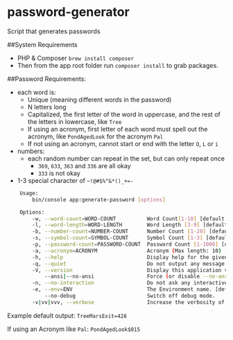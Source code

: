 # password-generator
Script that generates passwords

##System Requirements
- PHP & Composer `brew install composer`
- Then from the app root folder run `composer install` to grab packages.

##Password Requirements:
- each word is:
    - Unique (meaning different words in the password)
    - N letters long
    - Capitalized, the first letter of the word in uppercase, and the rest of the letters in lowercase, like `Tree`
    - If using an acronym, first letter of each word must spell out the acronym, like `PondAgedLook` for the acronym `Pal`
    - If not using an acronym, cannot start or end with the letter `O`, `L` or `i`
- numbers:
    - each random number can repeat in the set, but can only repeat once
        - `369`, `633`, `363` and `336` are all okay
        - `333` is not okay
- 1-3 special character of `~!@#$%^&*()_+=-`

```bash
    Usage:
        bin/console app:generate-password [options]

    Options:
        -w, --word-count=WORD-COUNT          Word Count[1-10] [default: 3]
        -l, --word-length=WORD-LENGTH        Word Length [3-9] [default: 4]
        -b, --number-count=NUMBER-COUNT      Number Count [1-20] [default: 3]
        -s, --symbol-count=SYMBOL-COUNT      Symbol Count [1-3] [default: 1]
        -p, --password-count=PASSWORD-COUNT  Password Count [1-1000] [default: 10]
        -a, --acronym=ACRONYM                Acronym (Max length: 10) [default: ""]
        -h, --help                           Display help for the given command. When no command is given display help for the list command
        -q, --quiet                          Do not output any message
        -V, --version                        Display this application version
            --ansi|--no-ansi                 Force (or disable --no-ansi) ANSI output
        -n, --no-interaction                 Do not ask any interactive question
        -e, --env=ENV                        The Environment name. [default: "dev"]
            --no-debug                       Switch off debug mode.
        -v|vv|vvv, --verbose                 Increase the verbosity of messages: 1 for normal output, 2 for more verbose output and 3 for debug
```

Example default output: `TreeMarsExit=428`

If using an Acronym like `Pal`: `PondAgedLook$015`
